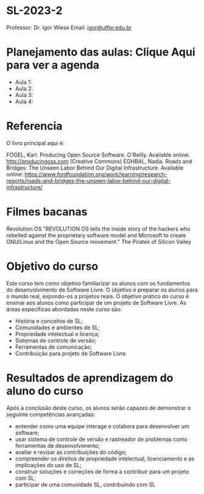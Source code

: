 # SL-2023-2
Professor: Dr. Igor Wiese
Email: igor@utfpr.edu.br

# Planejamento das aulas: Clique Aqui para ver a agenda
- Aula 1:
- Aula 2:
- Aula 3:
- Aula 4: 

# Referencia
O livro principal aqui é:

FOGEL, Karl. Producing Open Source Software. O'Reilly. Available online: http://producingoss.com (Creative Commons)
EGHBAL, Nadia. Roads and Bridges: The Unseen Labor Behind Our Digital Infrastructure. Available online: https://www.fordfoundation.org/work/learning/research-reports/roads-and-bridges-the-unseen-labor-behind-our-digital-infrastructure/

# Filmes bacanas
Revolution OS "REVOLUTION OS tells the inside story of the hackers who rebelled against the proprietary software model and Microsoft to create GNU/Linux and the Open Source movement."
The Pirates of Silicon Valley

# Objetivo do curso
Este curso tem como objetivo familiarizar os alunos com os fundamentos do desenvolvimento de Software Livre. O objetivo é preparar os alunos para o mundo real, expondo-os a projetos reais. O objetivo prático do curso é ensinar aos alunos como participar de um projeto de Software Livre. As áreas específicas abordadas neste curso são:

- História e conceitos de SL;
- Comunidades e ambientes de SL;
- Propriedade intelectual e licença;
- Sistemas de controle de versão;
- Ferramentas de comunicação;
- Contribuição para projeto de Software Livre.

# Resultados de aprendizagem do aluno do curso
Após a conclusão deste curso, os alunos serão capazes de demonstrar o seguinte competências avançadas:

- entender como uma equipe interage e colabora para desenvolver um software;
- usar sistema de controle de versão e rastreador de problemas como ferramentas de desenvolvimento;
- avaliar e revisar as contribuições do código;
- compreender os direitos de propriedade intelectual, licenciamento e as implicações do uso de SL;
- construir soluções e correções de forma a contribuir para um projeto com SL;
- participar de uma comunidade SL, contribuindo com SL
